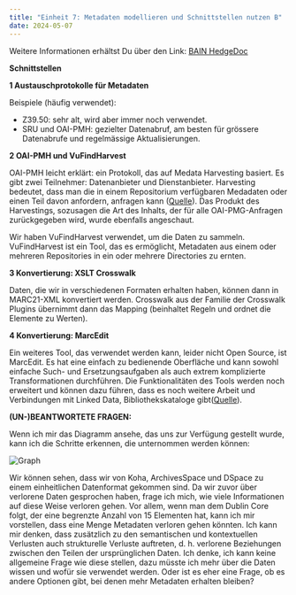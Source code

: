 ```yaml
---
title: "Einheit 7: Metadaten modellieren und Schnittstellen nutzen B"
date: 2024-05-07
---
```

Weitere Informationen erhältst Du über den Link: 
<a href="https://pad.gwdg.de/vv-Q4RDnQ22Gqc-EEgbewA#">BAIN HedgeDoc</a>

**Schnittstellen**

**1 Austauschprotokolle für Metadaten**

Beispiele (häufig verwendet):
- Z39.50: sehr alt, wird aber immer noch verwendet.
- SRU und OAI-PMH: gezielter Datenabruf, am besten für grössere Datenabrufe und regelmässige Aktualisierungen.

**2 OAI-PMH und VuFindHarvest**

OAI-PMH leicht erklärt: ein Protokoll, das auf Medata Harvesting basiert. Es gibt zwei Teilnehmer: Datenanbieter und Dienstanbieter. Harvesting bedeutet, dass man die in einem Repositorium verfügbaren Medadaten oder einen Teil davon anfordern, anfragen kann (<a href="https://www.openarchives.org/OAI/openarchivesprotocol.html">Quelle</a>). Das Produkt des Harvestings, sozusagen die Art des Inhalts, der für alle OAI-PMG-Anfragen zurückgegeben wird, wurde ebenfalls angeschaut.

Wir haben VuFindHarvest verwendet, um die Daten zu sammeln. VuFindHarvest ist ein Tool, das es ermöglicht, Metadaten aus einem oder mehreren Repositories in ein oder mehrere Directories zu ernten.

**3 Konvertierung: XSLT Crosswalk**

Daten, die wir in verschiedenen Formaten erhalten haben, können dann in MARC21-XML konvertiert werden. Crosswalk aus der Familie der Crosswalk Plugins übernimmt dann das Mapping (beinhaltet Regeln und ordnet die Elemente zu Werten).

**4 Konvertierung: MarcEdit**

Ein weiteres Tool, das verwendet werden kann, leider nicht Open Source, ist MarcEdit. Es hat eine einfach zu bedienende Oberfläche und kann sowohl einfache Such- und Ersetzungsaufgaben als auch extrem komplizierte Transformationen durchführen. Die Funktionalitäten des Tools werden noch erweitert und können dazu führen, dass es  noch weitere Arbeit und Verbindungen mit Linked Data, Bibliothekskataloge gibt(<a href="https://journal.code4lib.org/articles/16078?utm_source=rss&utm_medium=rss&utm_campaign=core-concepts-and-techniques-for-library-metadata-analysis" >Quelle</a>).

**(UN-)BEANTWORTETE FRAGEN:**

Wenn ich mir das Diagramm ansehe, das uns zur Verfügung gestellt wurde, kann ich die Schritte erkennen, die unternommen werden können:

<img src="/BAIN_lerntagebuch/docs/assets/images/12_Screenshot_2024_05_7.png" alt="Graph">

Wir können sehen, dass wir von Koha, ArchivesSpace und DSpace zu einem einheitlichen Datenformat gekommen sind. Da wir zuvor über verlorene Daten gesprochen haben, frage ich mich, wie viele Informationen auf diese Weise verloren gehen. Vor allem, wenn man dem Dublin Core folgt, der eine begrenzte Anzahl von 15 Elementen hat, kann ich mir vorstellen, dass eine Menge Metadaten verloren gehen könnten. Ich kann mir denken, dass zusätzlich zu den semantischen und kontextuellen Verlusten auch strukturelle Verluste auftreten, d. h. verlorene Beziehungen zwischen den Teilen der ursprünglichen Daten. Ich denke, ich kann keine allgemeine Frage wie diese stellen, dazu müsste ich mehr über die Daten wissen und wofür sie verwendet werden. Oder ist es eher eine Frage, ob es andere Optionen gibt, bei denen mehr Metadaten erhalten bleiben?
